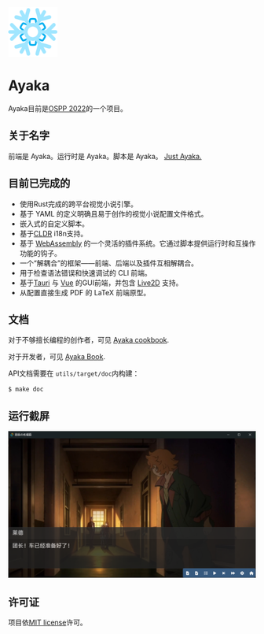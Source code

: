 <img width=100 src="assets/logo.png"/>

# Ayaka

Ayaka目前是[OSPP 2022](https://summer-ospp.ac.cn/)的一个项目。

## 关于名字
前端是 Ayaka。运行时是 Ayaka。脚本是 Ayaka。 [Just Ayaka.](https://bbs.mihoyo.com/ys/article/21828380)

## 目前已完成的
* 使用Rust完成的跨平台视觉小说引擎。
* 基于 YAML 的定义明确且易于创作的视觉小说配置文件格式。
* 嵌入式的自定义脚本。
* 基于[CLDR](https://github.com/unicode-org/cldr) i18n支持。
* 基于 [WebAssembly](https://webassembly.org/) 的一个灵活的插件系统。它通过脚本提供运行时和互操作功能的钩子。
* 一个“解耦合”的框架——前端、后端以及插件互相解耦合。
* 用于检查语法错误和快速调试的 CLI 前端。
* 基于[Tauri](https://tauri.app/) 与 [Vue](https://vuejs.org/) 的GUI前端，并包含 [Live2D](https://www.live2d.com) 支持。
* 从配置直接生成 PDF 的 LaTeX 前端原型。

## 文档
对于不够擅长编程的创作者，可见 [Ayaka cookbook](https://github.com/Uni-Gal/Ayaka/tree/master/book/cookbook).

对于开发者，可见 [Ayaka Book](https://uni-gal.github.io/Ayaka/).

API文档需要在 `utils/target/doc`内构建：
``` bash
$ make doc
```

## 运行截屏
![奥尔加](assets/galgui.png)

## 许可证

项目依[MIT license](LICENSE)许可。
